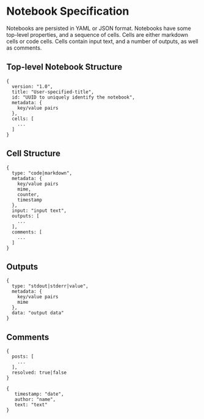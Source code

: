 # Notebook Specification

Notebooks are persisted in YAML or JSON format. Notebooks have some top-level
properties, and a sequence of cells. Cells are either markdown cells or code
cells. Cells contain input text, and a number of outputs, as well as comments.

## Top-level Notebook Structure

    {
      version: "1.0",
      title: "User-specified-title",
      id: "UUID to uniquely identify the notebook",
      metadata: {
        key/value pairs
      },
      cells: [
        ...
      ]
    }

## Cell Structure

    {
      type: "code|markdown",
      metadata: {
        key/value pairs
        mime,
        counter,
        timestamp
      },
      input: "input text",
      outputs: [
        ...
      ],
      comments: [
        ...
      ]
    }

## Outputs

    {
      type: "stdout|stderr|value",
      metadata: {
        key/value pairs
        mime
      },
      data: "output data"
    }

## Comments

    {
      posts: [
        ...
      ],
      resolved: true|false
    }

    {
       timestamp: "date",
       author: "name",
       text: "text"
    }


